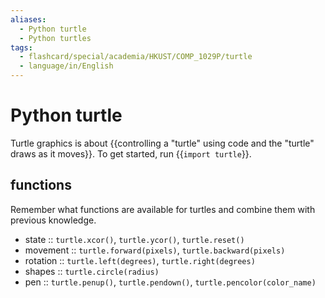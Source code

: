 ```yaml
---
aliases:
  - Python turtle
  - Python turtles
tags:
  - flashcard/special/academia/HKUST/COMP_1029P/turtle
  - language/in/English
---
```


# Python turtle

Turtle graphics is about {{controlling a "turtle" using code and the "turtle" draws as it moves}}. To get started, run {{`import turtle`}}. <!--SR:!2024-04-07,49,310!2024-02-20,15,290-->

## functions

Remember what functions are available for turtles and combine them with previous knowledge.

- state :: `turtle.xcor()`, `turtle.ycor()`, `turtle.reset()` <!--SR:!2024-02-19,14,290-->
- movement :: `turtle.forward(pixels)`, `turtle.backward(pixels)` <!--SR:!2024-02-21,16,290-->
- rotation :: `turtle.left(degrees)`, `turtle.right(degrees)` <!--SR:!2024-02-22,17,290-->
- shapes :: `turtle.circle(radius)` <!--SR:!2024-02-20,15,290-->
- pen :: `turtle.penup()`, `turtle.pendown()`, `turtle.pencolor(color_name)` <!--SR:!2024-03-27,40,290-->
